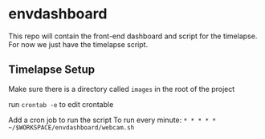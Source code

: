 # envdashboard
This repo will contain the front-end dashboard and script for the timelapse. 
For now we just have the timelapse script.

## Timelapse Setup
Make sure there is a directory called `images` in the root of the project

run `crontab -e` to edit crontable

Add a cron job to run the script 
To run every minute: `* * * * * ~/$WORKSPACE/envdashboard/webcam.sh`
